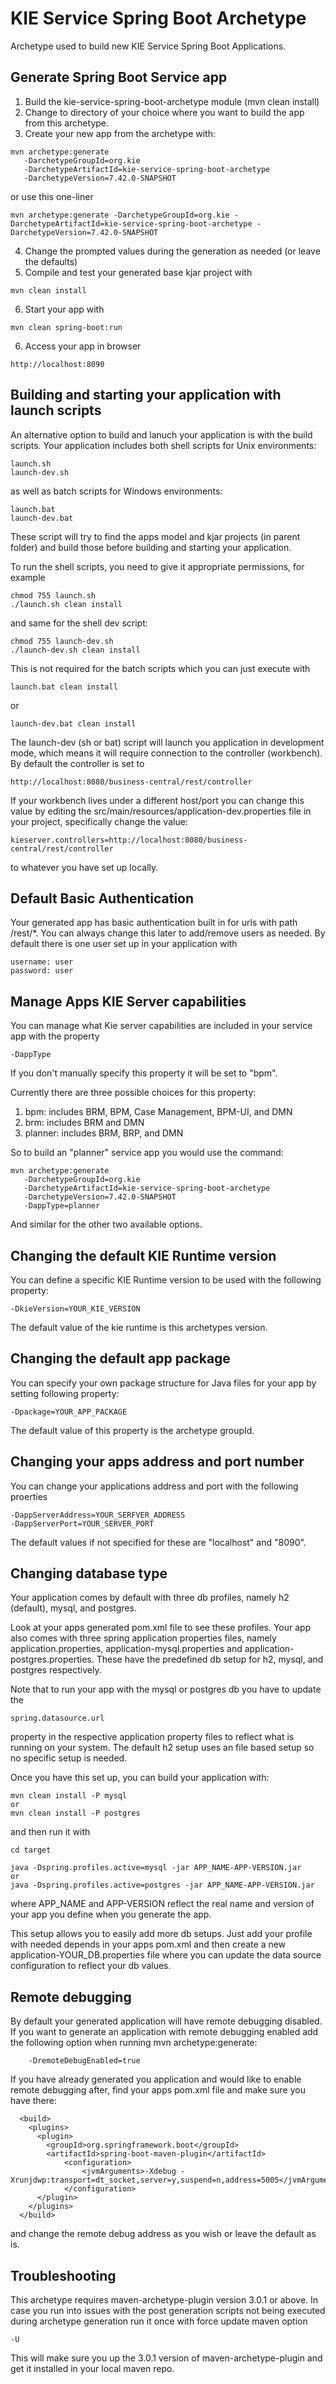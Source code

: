 # KIE Service Spring Boot Archetype

Archetype used to build new KIE Service Spring Boot Applications.

## Generate Spring Boot Service app

1. Build the kie-service-spring-boot-archetype module (mvn clean install)
2. Change to directory of your choice where you want to build the
   app from this archetype.
3. Create your new app from the archetype with:

```
mvn archetype:generate
   -DarchetypeGroupId=org.kie
   -DarchetypeArtifactId=kie-service-spring-boot-archetype
   -DarchetypeVersion=7.42.0-SNAPSHOT
```

or use this one-liner

```
mvn archetype:generate -DarchetypeGroupId=org.kie -DarchetypeArtifactId=kie-service-spring-boot-archetype -DarchetypeVersion=7.42.0-SNAPSHOT
```

4. Change the prompted values during the generation as needed (or leave the defaults)
5. Compile and test your generated base kjar project with

```
mvn clean install
```

6. Start your app with

```
mvn clean spring-boot:run
```

6. Access your app in browser

```
http://localhost:8090
```

## Building and starting your application with launch scripts

An alternative option to build and lanuch your application is with the build scripts. Your application
includes both shell scripts for Unix environments:

```
launch.sh
launch-dev.sh
```

as well as batch scripts for Windows environments:

```
launch.bat
launch-dev.bat
```

These script will try to find the apps model and kjar projects (in parent folder) and build
those before building and starting your application.

To run the shell scripts, you need to give it appropriate permissions, for example

```
chmod 755 launch.sh
./launch.sh clean install
```

and same for the shell dev script:

```
chmod 755 launch-dev.sh
./launch-dev.sh clean install
```

This is not required for the batch scripts which you can just execute with

```
launch.bat clean install
```

or

```
launch-dev.bat clean install
```

The launch-dev (sh or bat) script will launch you application in development mode, which means it will require
connection to the controller (workbench). By default the controller is set to

```
http://localhost:8080/business-central/rest/controller
```

If your workbench lives under a different host/port
you can change this value by editing the src/main/resources/application-dev.properties file in your
project, specifically change the value:

```
kieserver.controllers=http://localhost:8080/business-central/rest/controller
```

to whatever you have set up locally.

## Default Basic Authentication

Your generated app has basic authentication built in for urls with path /rest/\*. You can always change this later to add/remove users as needed.
By default there is one user set up in your application with

```
username: user
password: user
```

## Manage Apps KIE Server capabilities

You can manage what Kie server capabilities are included in your
service app with the property

```
-DappType
```

If you don't manually specify this property
it will be set to "bpm".

Currently there are three possible choices
for this property:

1. bpm: includes BRM, BPM, Case Management, BPM-UI, and DMN
2. brm: includes BRM and DMN
3. planner: includes BRM, BRP, and DMN

So to build an "planner" service app you would use the command:

```
mvn archetype:generate
   -DarchetypeGroupId=org.kie
   -DarchetypeArtifactId=kie-service-spring-boot-archetype
   -DarchetypeVersion=7.42.0-SNAPSHOT
   -DappType=planner
```

And similar for the other two available options.

## Changing the default KIE Runtime version

You can define a specific KIE Runtime version to be used with the following property:

```
-DkieVersion=YOUR_KIE_VERSION
```

The default value of the kie runtime is this archetypes version.

## Changing the default app package

You can specify your own package structure for Java files for your app by setting following property:

```
-Dpackage=YOUR_APP_PACKAGE
```

The default value of this property is the archetype groupId.

## Changing your apps address and port number

You can change your applications address and port with the following proerties

```
-DappServerAddress=YOUR_SERFVER_ADDRESS
-DappServerPort=YOUR_SERVER_PORT
```

The default values if not specified for these are "localhost" and "8090".

## Changing database type

Your application comes by default with three db profiles, namely h2 (default), mysql, and postgres.

Look at your apps generated pom.xml file to see these profiles.
Your app also comes with three spring application properties files, namely
application.properties, application-mysql.properties and application-postgres.properties.
These have the predefined db setup for h2, mysql, and postgres respectively.

Note that to run your app with the mysql or postgres db you have to update the

```
spring.datasource.url
```

property in the respective application property files to reflect what is running on your system.
The default h2 setup uses an file based setup so no specific setup is needed.

Once you have this set up, you can build your application with:

```
mvn clean install -P mysql
or
mvn clean install -P postgres
```

and then run it with

```
cd target

java -Dspring.profiles.active=mysql -jar APP_NAME-APP-VERSION.jar
or
java -Dspring.profiles.active=postgres -jar APP_NAME-APP-VERSION.jar
```

where APP_NAME and APP-VERSION reflect the real name and version of your app you define
when you generate the app.

This setup allows you to easily add more db setups. Just add your profile with
needed depends in your apps pom.xml and then create a new application-YOUR_DB.properties
file where you can update the data source configuration to reflect your db values.

## Remote debugging

By default your generated application will have remote debugging disabled. If you want
to generate an application with remote debugging enabled add the following option when
running mvn archetype:generate:

```
    -DremoteDebugEnabled=true
```

If you have already generated you application and would like to enable remote debugging after,
find your apps pom.xml file and make sure you have there:

```
  <build>
    <plugins>
      <plugin>
        <groupId>org.springframework.boot</groupId>
        <artifactId>spring-boot-maven-plugin</artifactId>
            <configuration>
                <jvmArguments>-Xdebug -Xrunjdwp:transport=dt_socket,server=y,suspend=n,address=5005</jvmArguments>
            </configuration>
      </plugin>
    </plugins>
  </build>
```

and change the remote debug address as you wish or leave the default as is.

## Troubleshooting

This archetype requires maven-archetype-plugin version 3.0.1 or above.
In case you run into issues with the post generation scripts
not being executed during archetype generation run it once with
force update maven option

```
-U
```

This will make sure you up the 3.0.1 version of maven-archetype-plugin
and get it installed in your local maven repo.
